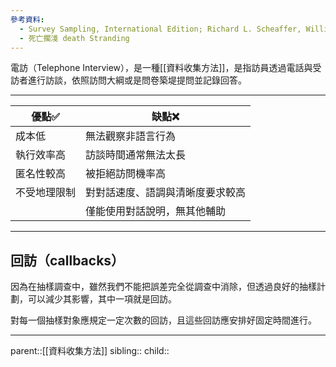 ```yaml
---
參考資料:
  - Survey Sampling, International Edition; Richard L. Scheaffer, William Mendenhall. III
  - 死亡擱淺 death Stranding
---
```

電訪（Telephone Interview），是一種[[資料收集方法]]，是指訪員透過電話與受訪者進行訪談，依照訪問大綱或是問卷築堤提問並記錄回答。
- - -

| 優點✅    | 缺點❌              |
| ------ | ---------------- |
| 成本低    | 無法觀察非語言行為        |
| 執行效率高  | 訪談時間通常無法太長       |
| 匿名性較高  | 被拒絕訪問機率高         |
| 不受地理限制 | 對對話速度、語調與清晰度要求較高 |
|        | 僅能使用對話說明，無其他輔助   |
- - -
## 回訪（callbacks）
因為在抽樣調查中，雖然我們不能把誤差完全從調查中消除，但透過良好的抽樣計劃，可以減少其影響，其中一項就是回訪。

對每一個抽樣對象應規定一定次數的回訪，且這些回訪應安排好固定時間進行。
- - -
parent::[[資料收集方法]]
sibling::
child::